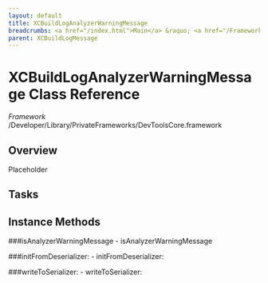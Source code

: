 ```yaml
---
layout: default
title: XCBuildLogAnalyzerWarningMessage
breadcrumbs: <a href="/index.html">Main</a> &raquo; <a href="/Frameworks.html">Framework</a> &raquo; <a href="/Frameworks/DevToolsCore.html">DevToolsCore</a> &raquo; XCBuildLogAnalyzerWarningMessage
parent: XCBuildLogMessage 
---
```

# XCBuildLogAnalyzerWarningMessage Class Reference

*Framework* /Developer/Library/PrivateFrameworks/DevToolsCore.framework

## Overview

Placeholder

## Tasks

## Instance Methods

<a name="-isAnalyzerWarningMessage"></a>
###isAnalyzerWarningMessage
    - isAnalyzerWarningMessage

<a name="-initFromDeserializer:"></a>
###initFromDeserializer:
    - initFromDeserializer:

<a name="-writeToSerializer:"></a>
###writeToSerializer:
    - writeToSerializer:

